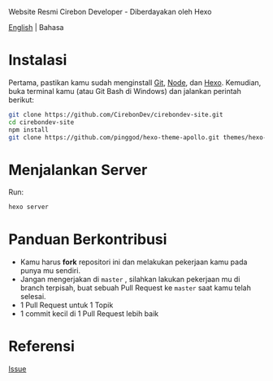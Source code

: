 Website Resmi Cirebon Developer - Diberdayakan oleh Hexo

[English](/readme.md) | Bahasa

# Instalasi

Pertama, pastikan kamu sudah menginstall [Git](https://git-scm.com/), [Node](http://nodejs.org/), dan [Hexo](http://hexo.io/).
Kemudian, buka terminal kamu (atau Git Bash di Windows) dan jalankan perintah berikut:

```bash
git clone https://github.com/CirebonDev/cirebondev-site.git
cd cirebondev-site
npm install
git clone https://github.com/pinggod/hexo-theme-apollo.git themes/hexo-theme-apollo
```

# Menjalankan Server

Run:

```bash
hexo server
```

# Panduan Berkontribusi

* Kamu harus **fork** repositori ini dan melakukan pekerjaan kamu pada punya mu sendiri.
* Jangan mengerjakan di ``master`` , silahkan lakukan pekerjaan mu di branch terpisah, buat sebuah Pull Request ke ``master`` saat kamu telah selesai.
* 1 Pull Request untuk 1 Topik
* 1 commit kecil di 1 Pull Request lebih baik

# Referensi

[Issue](https://github.com/CirebonDev/cirebondev-site/issues)
